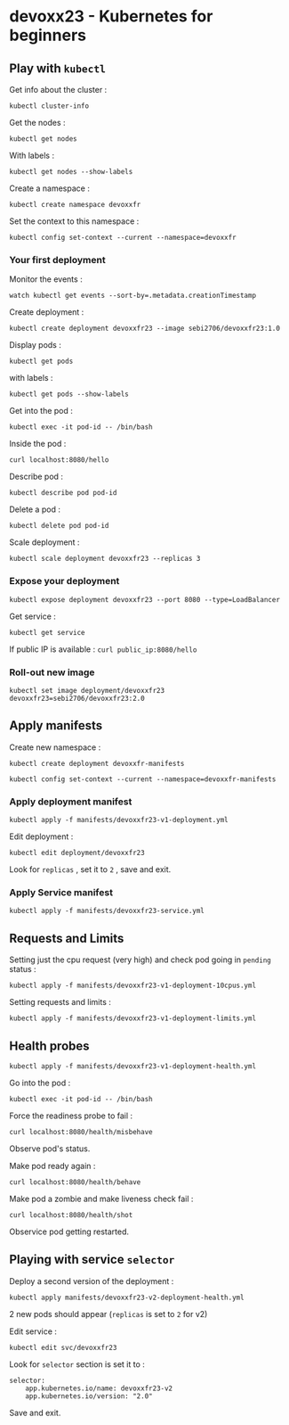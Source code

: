 # devoxx23 - Kubernetes for beginners

## Play with `kubectl` 

Get info about the cluster : 

`kubectl cluster-info`

Get the nodes : 

`kubectl get nodes`

With labels : 

`kubectl get nodes --show-labels`

Create a namespace : 

`kubectl create namespace devoxxfr`

Set the context to this namespace : 

`kubectl config set-context --current --namespace=devoxxfr`


### Your first deployment 

Monitor the events :

`watch kubectl get events --sort-by=.metadata.creationTimestamp`

Create deployment :

`kubectl create deployment devoxxfr23 --image sebi2706/devoxxfr23:1.0`

Display pods : 

`kubectl get pods` 

with labels : 

`kubectl get pods --show-labels`

Get into the pod : 

`kubectl exec -it pod-id -- /bin/bash`

Inside the pod : 

`curl localhost:8080/hello`

Describe pod :

`kubectl describe pod pod-id`

Delete a pod : 

`kubectl delete pod pod-id`

Scale deployment : 

`kubectl scale deployment devoxxfr23 --replicas 3` 

### Expose your deployment 

`kubectl expose deployment devoxxfr23 --port 8080 --type=LoadBalancer`

Get service : 

`kubectl get service`

If public IP is available : `curl public_ip:8080/hello`

### Roll-out new image 

`kubectl set image deployment/devoxxfr23 devoxxfr23=sebi2706/devoxxfr23:2.0`

## Apply manifests 

Create new namespace :

`kubectl create deployment devoxxfr-manifests`

`kubectl config set-context --current --namespace=devoxxfr-manifests`

### Apply deployment manifest

`kubectl apply -f manifests/devoxxfr23-v1-deployment.yml`

Edit deployment : 

`kubectl edit deployment/devoxxfr23`

Look for `replicas` , set it to `2` , save and exit.

### Apply Service manifest 

`kubectl apply -f manifests/devoxxfr23-service.yml`

## Requests and Limits 

Setting just the cpu request (very high) and check pod going in `pending` status : 

`kubectl apply -f manifests/devoxxfr23-v1-deployment-10cpus.yml`

Setting requests and limits : 

`kubectl apply -f manifests/devoxxfr23-v1-deployment-limits.yml`

## Health probes

`kubectl apply -f manifests/devoxxfr23-v1-deployment-health.yml`

Go into the pod : 

`kubectl exec -it pod-id -- /bin/bash`

Force the readiness probe to fail : 

`curl localhost:8080/health/misbehave`

Observe pod's status.

Make pod ready again : 

`curl localhost:8080/health/behave`

Make pod a zombie and make liveness check fail : 

`curl localhost:8080/health/shot`

Observice pod getting restarted. 

## Playing with service `selector` 

Deploy a second version of the deployment : 

`kubectl apply manifests/devoxxfr23-v2-deployment-health.yml`

2 new pods should appear (`replicas` is set to `2` for v2)

Edit service : 

`kubectl edit svc/devoxxfr23`

Look for `selector` section is set it to :

```
selector:
    app.kubernetes.io/name: devoxxfr23-v2
    app.kubernetes.io/version: "2.0"
```

Save and exit. 

